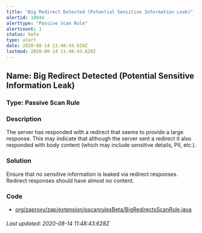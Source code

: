 ```yaml
---
title: "Big Redirect Detected (Potential Sensitive Information Leak)"
alertid: 10044
alerttype: "Passive Scan Rule"
alertcount: 1
status: beta
type: alert
date: 2020-08-14 11:48:43.628Z
lastmod: 2020-08-14 11:48:43.628Z
---
```

## Name: Big Redirect Detected (Potential Sensitive Information Leak)

### Type: Passive Scan Rule


### Description

The server has responded with a redirect that seems to provide a large response. This may indicate that although the server sent a redirect it also responded with body content (which may include sensitive details, PII, etc.).

### Solution

Ensure that no sensitive information is leaked via redirect responses. Redirect responses should have almost no content.

### Code

 * [org/zaproxy/zap/extension/pscanrulesBeta/BigRedirectsScanRule.java](https://github.com/zaproxy/zap-extensions/blob/master/addOns/pscanrulesBeta/src/main/java/org/zaproxy/zap/extension/pscanrulesBeta/BigRedirectsScanRule.java)

###### Last updated: 2020-08-14 11:48:43.628Z
